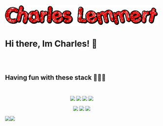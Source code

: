 
<p align="center">
  <img src="https://github.com/AsteroAlien/AsteroAlien/blob/main/text.gif" alt="animated"/>
</p>



# Hi there, Im Charles! 👋
<br/>
<br/>

## Having fun with these stack 👨🏽‍💻
<br/>

<p align="center">
<img height="50" src="https://img.shields.io/badge/java-%23ED8B00.svg?style=for-the-badge&logo=java&logoColor=white"/>
<img height="50" src="https://img.shields.io/badge/c%23-%23239120.svg?style=for-the-badge&logo=c-sharp&logoColor=white"/>
<img height="50" src="https://img.shields.io/badge/kotlin-%230095D5.svg?style=for-the-badge&logo=kotlin&logoColor=white"/>
<img height="50" src="https://img.shields.io/badge/python-3670A0?style=for-the-badge&logo=python&logoColor=ffdd54"/>
</p>

<p align="center">
<img height="50" src="https://img.shields.io/badge/html5-%23E34F26.svg?style=for-the-badge&logo=html5&logoColor=white"/>
<img height="50" src="https://img.shields.io/badge/css3-%231572B6.svg?style=for-the-badge&logo=css3&logoColor=white"/>
<img height="50" src="https://img.shields.io/badge/javascript-%23323330.svg?style=for-the-badge&logo=javascript&logoColor=%23F7DF1E"/>
</p>

<img align="left" src="https://github-readme-stats.vercel.app/api?username=Astro-Alien&show_icons=true&theme=radical" />

<img align="left" width="47%" src="https://github-readme-stats.vercel.app/api/top-langs/?username=Astro-Alien&layout=compact)](https://github.com/anuraghazra/github-readme-stats" />
